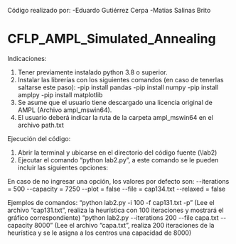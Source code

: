 Código realizado por:
-Eduardo Gutiérrez Cerpa
-Matias Salinas Brito
# CFLP_AMPL_Simulated_Annealing

Indicaciones:
1) Tener previamente instalado python 3.8 o superior.
2) Instalar las librerías con los siguientes comandos (en caso de tenerlas saltarse este paso):
      -pip install pandas
      -pip install numpy
      -pip install amplpy
      -pip install matplotlib	
3) Se asume que el usuario tiene descargado una licencia original de AMPL (Archivo  ampl_mswin64).
4) El usuario deberá indicar la ruta de la carpeta ampl_mswin64 en el archivo path.txt


Ejecución del código:
1) Abrir la terminal y ubicarse en el directorio del código fuente (\lab2)
2) Ejecutar el comando “python lab2.py”, a este comando se le pueden incluir las siguientes opciones:

En caso de no ingresar una opción, los valores por defecto son:
--iterations = 500
--capacity = 7250
--plot = false 
--file = cap134.txt
--relaxed = false

Ejemplos de comandos:
“python lab2.py -i 100 -f cap131.txt -p” (Lee el archivo “cap131.txt”, realiza la heurística con 100 iteraciones y mostrará el gráfico correspondiente)
“python lab2.py --iterations 200 --file capa.txt --capacity 8000” (Lee el archivo “capa.txt”, realiza 200 iteraciones de la heurística y se le asigna a los centros una capacidad de 8000)
